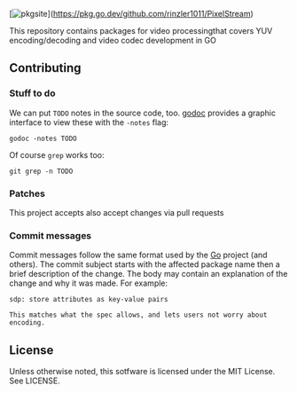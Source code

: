 \[![pkgsite](https://pkg.go.dev/badge/github.com/rinzler1011/PixelStream)](https://pkg.go.dev/github.com/rinzler1011/PixelStream)

This repository contains packages for video processingthat covers YUV encoding/decoding and video codec development in GO

## Contributing

### Stuff to do

We can put `TODO` notes in the source code, too.
[godoc] provides a graphic interface to view these
with the `-notes` flag:

    godoc -notes TODO

Of course `grep` works too:

    git grep -n TODO

[godoc]: https://pkg.go.dev/golang.org/x/tools/cmd/godoc

### Patches

This project accepts also accept changes via pull requests

### Commit messages

Commit messages follow the same format used by the [Go] project (and others).
The commit subject starts with the affected package name then a brief description of the change.
The body may contain an explanation of the change and why it was made.
For example:

    sdp: store attributes as key-value pairs

    This matches what the spec allows, and lets users not worry about
    encoding.

[Go]: https://go.dev/doc/contribute#commit_messages

## License

Unless otherwise noted, this sotfware is licensed under the MIT License.
See LICENSE.
